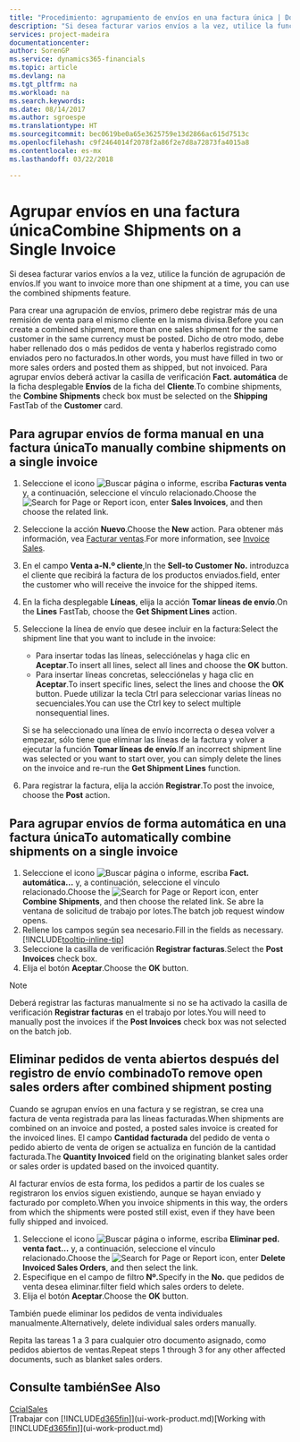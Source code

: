 ```yaml
---
title: "Procedimiento: agrupamiento de envíos en una factura única | Documentos de Microsoft"
description: "Si desea facturar varios envíos a la vez, utilice la función de agrupación de envíos."
services: project-madeira
documentationcenter: 
author: SorenGP
ms.service: dynamics365-financials
ms.topic: article
ms.devlang: na
ms.tgt_pltfrm: na
ms.workload: na
ms.search.keywords: 
ms.date: 08/14/2017
ms.author: sgroespe
ms.translationtype: HT
ms.sourcegitcommit: bec0619be0a65e3625759e13d2866ac615d7513c
ms.openlocfilehash: c9f2464014f2078f2a86f2e7d8a72873fa4015a8
ms.contentlocale: es-mx
ms.lasthandoff: 03/22/2018

---
```

# <a name="combine-shipments-on-a-single-invoice"></a><span data-ttu-id="d8c10-103">Agrupar envíos en una factura única</span><span class="sxs-lookup"><span data-stu-id="d8c10-103">Combine Shipments on a Single Invoice</span></span>
<span data-ttu-id="d8c10-104">Si desea facturar varios envíos a la vez, utilice la función de agrupación de envíos.</span><span class="sxs-lookup"><span data-stu-id="d8c10-104">If you want to invoice more than one shipment at a time, you can use the combined shipments feature.</span></span>  

 <span data-ttu-id="d8c10-105">Para crear una agrupación de envíos, primero debe registrar más de una remisión de venta para el mismo cliente en la misma divisa.</span><span class="sxs-lookup"><span data-stu-id="d8c10-105">Before you can create a combined shipment, more than one sales shipment for the same customer in the same currency must be posted.</span></span> <span data-ttu-id="d8c10-106">Dicho de otro modo, debe haber rellenado dos o más pedidos de venta y haberlos registrado como enviados pero no facturados.</span><span class="sxs-lookup"><span data-stu-id="d8c10-106">In other words, you must have filled in two or more sales orders and posted them as shipped, but not invoiced.</span></span> <span data-ttu-id="d8c10-107">Para agrupar envíos deberá activar la casilla de verificación **Fact. automática** de la ficha desplegable **Envíos** de la ficha del **Cliente**.</span><span class="sxs-lookup"><span data-stu-id="d8c10-107">To combine shipments, the **Combine Shipments** check box must be selected on the **Shipping** FastTab of the **Customer** card.</span></span>  

## <a name="to-manually-combine-shipments-on-a-single-invoice"></a><span data-ttu-id="d8c10-108">Para agrupar envíos de forma manual en una factura única</span><span class="sxs-lookup"><span data-stu-id="d8c10-108">To manually combine shipments on a single invoice</span></span>  
1. <span data-ttu-id="d8c10-109">Seleccione el icono ![Buscar página o informe](media/ui-search/search_small.png "icono Buscar página o informe"), escriba **Facturas venta** y, a continuación, seleccione el vínculo relacionado.</span><span class="sxs-lookup"><span data-stu-id="d8c10-109">Choose the ![Search for Page or Report](media/ui-search/search_small.png "Search for Page or Report icon") icon, enter **Sales Invoices**, and then choose the related link.</span></span>  
2. <span data-ttu-id="d8c10-110">Seleccione la acción **Nuevo**.</span><span class="sxs-lookup"><span data-stu-id="d8c10-110">Choose the **New** action.</span></span> <span data-ttu-id="d8c10-111">Para obtener más información, vea [Facturar ventas](sales-how-invoice-sales.md).</span><span class="sxs-lookup"><span data-stu-id="d8c10-111">For more information, see [Invoice Sales](sales-how-invoice-sales.md).</span></span>
3. <span data-ttu-id="d8c10-112">En el campo **Venta a-N.º cliente**,</span><span class="sxs-lookup"><span data-stu-id="d8c10-112">In the **Sell-to Customer No.**</span></span> <span data-ttu-id="d8c10-113">introduzca el cliente que recibirá la factura de los productos enviados.</span><span class="sxs-lookup"><span data-stu-id="d8c10-113">field, enter the customer who will receive the invoice for the shipped items.</span></span>  
4. <span data-ttu-id="d8c10-114">En la ficha desplegable **Líneas**, elija la acción **Tomar líneas de envío**.</span><span class="sxs-lookup"><span data-stu-id="d8c10-114">On the **Lines** FastTab, choose the **Get Shipment Lines** action.</span></span>  
5. <span data-ttu-id="d8c10-115">Seleccione la línea de envío que desee incluir en la factura:</span><span class="sxs-lookup"><span data-stu-id="d8c10-115">Select the shipment line that you want to include in the invoice:</span></span>  

    - <span data-ttu-id="d8c10-116">Para insertar todas las líneas, selecciónelas y haga clic en **Aceptar**.</span><span class="sxs-lookup"><span data-stu-id="d8c10-116">To insert all lines, select all lines and choose the **OK** button.</span></span>  
    - <span data-ttu-id="d8c10-117">Para insertar líneas concretas, selecciónelas y haga clic en **Aceptar**.</span><span class="sxs-lookup"><span data-stu-id="d8c10-117">To insert specific lines, select the lines and choose the **OK** button.</span></span> <span data-ttu-id="d8c10-118">Puede utilizar la tecla Ctrl para seleccionar varias líneas no secuenciales.</span><span class="sxs-lookup"><span data-stu-id="d8c10-118">You can use the Ctrl key to select multiple nonsequential lines.</span></span>  

    <span data-ttu-id="d8c10-119">Si se ha seleccionado una línea de envío incorrecta o desea volver a empezar, sólo tiene que eliminar las líneas de la factura y volver a ejecutar la función **Tomar líneas de envío**.</span><span class="sxs-lookup"><span data-stu-id="d8c10-119">If an incorrect shipment line was selected or you want to start over, you can simply delete the lines on the invoice and re-run the **Get Shipment Lines** function.</span></span>  
7. <span data-ttu-id="d8c10-120">Para registrar la factura, elija la acción **Registrar**.</span><span class="sxs-lookup"><span data-stu-id="d8c10-120">To post the invoice, choose the **Post** action.</span></span>  

## <a name="to-automatically-combine-shipments-on-a-single-invoice"></a><span data-ttu-id="d8c10-121">Para agrupar envíos de forma automática en una factura única</span><span class="sxs-lookup"><span data-stu-id="d8c10-121">To automatically combine shipments on a single invoice</span></span>  
1. <span data-ttu-id="d8c10-122">Seleccione el icono ![Buscar página o informe](media/ui-search/search_small.png "icono Buscar página o informe"), escriba **Fact. automática...** y, a continuación, seleccione el vínculo relacionado.</span><span class="sxs-lookup"><span data-stu-id="d8c10-122">Choose the ![Search for Page or Report](media/ui-search/search_small.png "Search for Page or Report icon") icon, enter **Combine Shipments**, and then choose the related link.</span></span> <span data-ttu-id="d8c10-123">Se abre la ventana de solicitud de trabajo por lotes.</span><span class="sxs-lookup"><span data-stu-id="d8c10-123">The batch job request window opens.</span></span>  
2. <span data-ttu-id="d8c10-124">Rellene los campos según sea necesario.</span><span class="sxs-lookup"><span data-stu-id="d8c10-124">Fill in the fields as necessary.</span></span> [!INCLUDE[tooltip-inline-tip](includes/tooltip-inline-tip_md.md)]
3. <span data-ttu-id="d8c10-125">Seleccione la casilla de verificación **Registrar facturas**.</span><span class="sxs-lookup"><span data-stu-id="d8c10-125">Select the **Post Invoices** check box.</span></span>  
4.  <span data-ttu-id="d8c10-126">Elija el botón **Aceptar**.</span><span class="sxs-lookup"><span data-stu-id="d8c10-126">Choose the **OK** button.</span></span>  

> [!NOTE]  
>  <span data-ttu-id="d8c10-127">Deberá registrar las facturas manualmente si no se ha activado la casilla de verificación **Registrar facturas** en el trabajo por lotes.</span><span class="sxs-lookup"><span data-stu-id="d8c10-127">You will need to manually post the invoices if the **Post Invoices** check box was not selected on the batch job.</span></span>  

## <a name="to-remove-open-sales-orders-after-combined-shipment-posting"></a><span data-ttu-id="d8c10-128">Eliminar pedidos de venta abiertos después del registro de envío combinado</span><span class="sxs-lookup"><span data-stu-id="d8c10-128">To remove open sales orders after combined shipment posting</span></span> 
<span data-ttu-id="d8c10-129">Cuando se agrupan envíos en una factura y se registran, se crea una factura de venta registrada para las líneas facturadas.</span><span class="sxs-lookup"><span data-stu-id="d8c10-129">When shipments are combined on an invoice and posted, a posted sales invoice is created for the invoiced lines.</span></span> <span data-ttu-id="d8c10-130">El campo **Cantidad facturada** del pedido de venta o pedido abierto de venta de origen se actualiza en función de la cantidad facturada.</span><span class="sxs-lookup"><span data-stu-id="d8c10-130">The **Quantity Invoiced** field on the originating blanket sales order or sales order is updated based on the invoiced quantity.</span></span>  

<span data-ttu-id="d8c10-131">Al facturar envíos de esta forma, los pedidos a partir de los cuales se registraron los envíos siguen existiendo, aunque se hayan enviado y facturado por completo.</span><span class="sxs-lookup"><span data-stu-id="d8c10-131">When you invoice shipments in this way, the orders from which the shipments were posted still exist, even if they have been fully shipped and invoiced.</span></span>   

1. <span data-ttu-id="d8c10-132">Seleccione el icono ![Buscar página o informe](media/ui-search/search_small.png "icono Buscar página o informe"), escriba **Eliminar ped. venta fact...** y, a continuación, seleccione el vínculo relacionado.</span><span class="sxs-lookup"><span data-stu-id="d8c10-132">Choose the ![Search for Page or Report](media/ui-search/search_small.png "Search for Page or Report icon") icon, enter **Delete Invoiced Sales Orders**, and then select the link.</span></span>  
2. <span data-ttu-id="d8c10-133">Especifique en el campo de filtro **Nº.**</span><span class="sxs-lookup"><span data-stu-id="d8c10-133">Specify in the **No.**</span></span> <span data-ttu-id="d8c10-134">que pedidos de venta desea eliminar.</span><span class="sxs-lookup"><span data-stu-id="d8c10-134">filter field which sales orders to delete.</span></span>  
3. <span data-ttu-id="d8c10-135">Elija el botón **Aceptar**.</span><span class="sxs-lookup"><span data-stu-id="d8c10-135">Choose the **OK** button.</span></span>  

<span data-ttu-id="d8c10-136">También puede eliminar los pedidos de venta individuales manualmente.</span><span class="sxs-lookup"><span data-stu-id="d8c10-136">Alternatively, delete individual sales orders manually.</span></span>  

<span data-ttu-id="d8c10-137">Repita las tareas 1 a 3 para cualquier otro documento asignado, como pedidos abiertos de ventas.</span><span class="sxs-lookup"><span data-stu-id="d8c10-137">Repeat steps 1 through 3 for any other affected documents, such as blanket sales orders.</span></span>

## <a name="see-also"></a><span data-ttu-id="d8c10-138">Consulte también</span><span class="sxs-lookup"><span data-stu-id="d8c10-138">See Also</span></span>  
[<span data-ttu-id="d8c10-139">Ccial</span><span class="sxs-lookup"><span data-stu-id="d8c10-139">Sales</span></span>](sales-manage-sales.md)  
<span data-ttu-id="d8c10-140">[Trabajar con [!INCLUDE[d365fin](includes/d365fin_md.md)]](ui-work-product.md)</span><span class="sxs-lookup"><span data-stu-id="d8c10-140">[Working with [!INCLUDE[d365fin](includes/d365fin_md.md)]](ui-work-product.md)</span></span>

